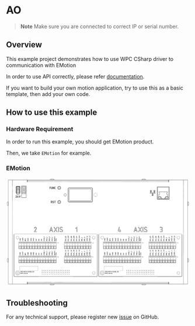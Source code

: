 # AO
> **Note**
> Make sure you are connected to correct IP or serial number.

## Overview

This example project demonstrates how to use WPC CSharp driver to communication with EMotion

In order to use API correctly, please refer [documentation](https://wpc-systems-ltd.github.io/WPC_CSharp_driver_release/).

If you want to build your own motion application, try to use this as a basic template, then add your own code.

## How to use this example

### Hardware Requirement

In order to run this example, you should get EMotion product.

Then, we take `EMotion` for example.

### EMotion

<img src="https://github.com/WPC-Systems-Ltd/WPC_CSharp_driver_release/blob/main/Reference/Pinouts/pinout-EMotion.JPG" alt="drawing" width="600"/>

## Troubleshooting

For any technical support, please register new [issue](https://github.com/WPC-Systems-Ltd/WPC_CSharp_driver_release/issues) on GitHub.